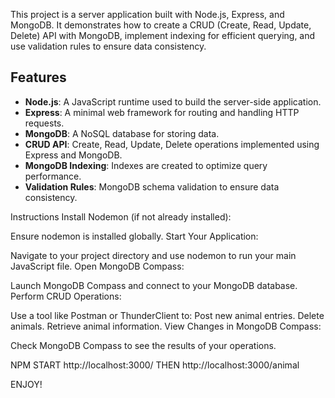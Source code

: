 This project is a server application built with Node.js, Express, and MongoDB. It demonstrates how to create a CRUD (Create, Read, Update, Delete) API with MongoDB, implement indexing for efficient querying, and use validation rules to ensure data consistency.

## Features

- **Node.js**: A JavaScript runtime used to build the server-side application.
- **Express**: A minimal web framework for routing and handling HTTP requests.
- **MongoDB**: A NoSQL database for storing data.
- **CRUD API**: Create, Read, Update, Delete operations implemented using Express and MongoDB.
- **MongoDB Indexing**: Indexes are created to optimize query performance.
- **Validation Rules**: MongoDB schema validation to ensure data consistency.

Instructions
Install Nodemon (if not already installed):

Ensure nodemon is installed globally.
Start Your Application:

Navigate to your project directory and use nodemon to run your main JavaScript file.
Open MongoDB Compass:

Launch MongoDB Compass and connect to your MongoDB database.
Perform CRUD Operations:

Use a tool like Postman or ThunderClient to:
Post new animal entries.
Delete animals.
Retrieve animal information.
View Changes in MongoDB Compass:

Check MongoDB Compass to see the results of your operations.

NPM START
http://localhost:3000/
THEN
http://localhost:3000/animal

ENJOY!
